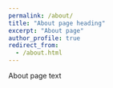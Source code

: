 ```yaml
---
permalink: /about/
title: "About page heading"
excerpt: "About page"
author_profile: true
redirect_from: 
  - /about.html
---
```


About page text